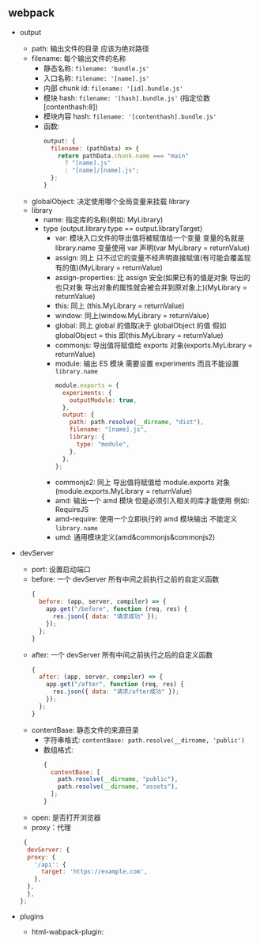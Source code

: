 ## webpack

- output
  - path: 输出文件的目录 应该为绝对路径
  - filename: 每个输出文件的名称
    - 静态名称: `filename: 'bundle.js'`
    - 入口名称: `filename: '[name].js'`
    - 内部 chunk id: `filename: '[id].bundle.js'`
    - 模块 hash: `filename: '[hash].bundle.js'` (指定位数 [contenthash:8])
    - 模块内容 hash: `filename: '[contenthash].bundle.js'`
    - 函数:
      ```javascript
      output: {
        filename: (pathData) => {
          return pathData.chunk.name === "main"
            ? "[name].js"
            : "[name]/[name].js";
        };
      }
      ```
  - globalObject: 决定使用哪个全局变量来挂载 library
  - library
    - name: 指定库的名称(例如: MyLibrary)
    - type (output.library.type == output.libraryTarget)
      - var: 模块入口文件的导出值将被赋值给一个变量 变量的名就是 library.name 变量使用 var 声明(var MyLibrary = returnValue)
      - assign: 同上 只不过它的变量不经声明直接赋值(有可能会覆盖现有的值)(MyLibrary = returnValue)
      - assign-properties: 比 assign 安全(如果已有的值是对象 导出的也只对象 导出对象的属性就会被合并到原对象上)(MyLibrary = returnValue)
      - this: 同上 (this.MyLibrary = returnValue)
      - window: 同上(window.MyLibrary = returnValue)
      - global: 同上 global 的值取决于 globalObject 的值 假如 globalObject = this 即(this.MyLibrary = returnValue)
      - commonjs: 导出值将赋值给 exports 对象(exports.MyLibrary = returnValue)
      - module: 输出 ES 模块 需要设置 experiments 而且不能设置 `library.name`
        ```javascript
        module.exports = {
          experiments: {
            outputModule: true,
          },
          output: {
            path: path.resolve(__dirname, "dist"),
            filename: "[name].js",
            library: {
              type: "module",
            },
          },
        };
        ```
      - commonjs2: 同上 导出值将赋值给 module.exports 对象(module.exports.MyLibrary = returnValue)
      - amd: 输出一个 amd 模块 但是必须引入相关的库才能使用 例如: RequireJS
      - amd-require: 使用一个立即执行的 amd 模块输出 不能定义 `library.name`
      - umd: 通用模块定义(amd&commonjs&commonjs2)

- devServer
  - port: 设置启动端口
  - before: 一个 devServer 所有中间之前执行之前的自定义函数
    ```javascript
    {
      before: (app, server, compiler) => {
        app.get("/before", function (req, res) {
          res.json({ data: "请求成功" });
        });
      };
    }
    ```
  - after: 一个 devServer 所有中间之前执行之后的自定义函数
    ```javascript
    {
      after: (app, server, compiler) => {
        app.get("/after", function (req, res) {
          res.json({ data: "请求/after成功" });
        });
      };
    }
    ```
  - contentBase: 静态文件的来源目录
    - 字符串格式: `contentBase: path.resolve(__dirname, 'public')`
    - 数组格式:
      ```javascript
      {
        contentBase: [
          path.resolve(__dirname, "public"),
          path.resolve(__dirname, "assets"),
        ];
      }
      ```
  - open: 是否打开浏览器
  - proxy：代理
  ```javascript
   {
    devServer: {
    proxy: {
      '/api': {
        target: 'https://example.com',
      },
    },
    },
  };
  ```

- plugins
  - html-wabpack-plugin: 